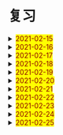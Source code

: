 # 复习

<details>
  <summary><mark><font color=darkred>2021-02-15</font></mark></summary>
<br/>cold cold 冷的；伤风；感冒
<br/>both both 双方；两者
<br/>woman woman 女人；妇女；
<br/>always always 通常；总是；
<br/>bread bread 面包；生计；
<br/>agree agree 同意；赞同；
<br/>clever clever 聪明的 伶俐的
<br/>run run run 奔跑；跑；赛跑；管理；经营；
<br/>who who 谁；
<br/>cover cover 翻唱；覆盖；封面；盖子；
<br/>cream cream 奶油；乳脂；奶油色；淡黄色；米色；
<br/>playground playground 操场；
<br/>please please 拜托；请；使满意；取悦；
<br/>bread bread 面包；生计；
<br/>happy happy 快乐的；幸福的；高兴的；
<br/>clever clever 聪明的；伶俐的；
<br/>air air 空气；大气；
<br/>brave brave 勇敢的；
<br/>camp camp 野营；宿营；夏令营；
<br/>cream cream 奶油；乳脂；淡黄色；米黄色；奶油色；
<br/>late late 迟的；晚的；迟地；晚地；
<br/>song song 歌曲；乐曲；
<br/>cost cost 费用；花费；成本；代价；
<br/>he he 他；
<br/>anyway anyway 总之；不管怎样；无论如何
<br/>what what 什么；
<br/>brave brave 勇敢的；
<br/>camp camp 宿营；野营；夏令营；
<br/>head head 头部；头顶；头；领导；主管；
<br/>late late 迟的；晚的；迟地；晚地；
<br/>among among 在中间（三个以上之间）
<br/>cost cost 花费；成本；代价；费用；
<br/>pupil pupil 学生；未成年；瞳孔；
<br/>anyway anyway 总之；不管怎样；无论如何；
<br/>brain brain 大脑；头脑；智力；
<br/>bread bread 面包；生计；
<br/>kind kind 种类；友善的；仁慈的；性质；
<br/>clever clever 聪明的；伶俐的；
<br/>teacher teacher 教师；
<br/>among among 在中间；
<br/>cream cream 奶油；乳脂；淡黄色；奶油色；米色；
<br/>pupil pupil 学生；未成年；瞳孔；
<br/>chopsticks chopsticks 筷子；
<br/>brain brain 大脑；头脑；智力；
<br/>lunch lunch 午餐；午饭；
<br/>kind kind 种类；友善的；仁慈的；性质；
<br/>feel feel 感觉；觉得；
<br/>brave brave 勇敢的；
<br/>camp camp 宿营；野营；夏令营；
<br/>use use use 使用；
<br/>late late 
<br/>cost cost 
<br/>anyway anyway
<br/>bridge bridge  桥；桥牌；
<br/>kind kind 种类；性质；仁慈的；友善的；
<br/>umbrella umbrella 伞；雨伞；保护伞；太阳伞；
<br/>hour hour 小时；
<br/>among among 在中间；
<br/>dear dear 亲爱的；昂贵的；
<br/>pupil pupil 学生；未成年；瞳孔；
<br/>about about 关于；大约；在各处；四处；
<br/>brain brain 大脑；脑袋；智力；
<br/>brideg bridge 桥；桥牌；
<br/>kind kind 种类；性质；仁慈的；友善的；
<br/>umbrella umbrella 伞；雨伞；保护伞；太阳伞；
<br/>cook cook 炊事员；厨师；烹调；做饭；
<br/>cake cake 蛋糕；饼；糕；
<br/>dear dear 亲爱的；昂贵的；
<br/>now now 现在；马上；
<br/>mother mother 母亲；
<br/>table table 表格；桌子；
<br/>old old 老的；
<br/>hungry hungry 饥饿的；渴望的；
<br/>bridge bridge 桥；桥牌；
<br/>cook cook 炊事员；厨师；烹调；做饭；
<br/>kind kind 
<br/>umbrella umbrella 
<br/>dear dear 亲爱的；昂贵的；
<br/>hungry hungry 饥饿的；渴望的；
<br/>cook cook 
<br/>hungry hungry 

</details>

<details>
  <summary><mark><font color=darkred>2021-02-16</font></mark></summary>
  <br/>awful awful 可怕的；骇人的；难过的；极坏的；糟糕的；极讨厌的；非常的；极大的；
  <br/>china china 中国；瓷器；瓷料；
  <br/>centre centre 中央；中心；
  <br/>green green 绿色；绿色的；青春；
  <br/>also also 也；还；
  <br/>choice choice 选择；
  <br/>elephant elephant 大象；
  <br/>zoo zoo 动物园；
  <br/>century century 百年；世纪；
  <br/>awful awful 可怕的；骇人的；难过的；非常的；
  <br/>many many 许多的；许多人或物
  <br/>dark 黑暗；深色的；
  <br/>attend attend 参加；出席；
  <br/>also also 也；还；
  <br/>correct correct 正确的；改正；纠正；
  <br/>fruit fruit 水果；
  <br/>word word 单词；话；
  <br/>century century 百年；世纪；
  <br/>bedroom bedroom 卧室；寝室；
  <br/>central central 中心的；中央的
  <br/>star star 星星；恒星；明星；星形；
  <br/>banana banana 香蕉；
  <br/>kind kind 种类；性质；友善的；仁慈的；
  <br/>correct correct 正确的；改正；纠正；
  <br/>ancient ancient 古代的；远古的；
  <br/>any any 任何；一些；
  <br/>hear hear 听见；听到；听说；
  <br/>awful awful 
  <br/>community community 社区；共同体；共同性；共同；一致；
  <br/>clothes clothes 衣服；
  <br/>difficult difficult 困难的；难的；
  <br/>kind kind 种类；性质；友善的；仁慈的；
  <br/>also also 也；还；
  <br/>ancient ancient 远古的；古代的；
  <br/>conversation conversation  谈话；交谈；
  <br/>crazy crazy 疯狂；着迷的；狂热的；发疯的；
  <br/>century century 百年；世纪；
  <br/>community community 社区；共同体；共同性；一致；
  <br/>anyone anyone 任何人；
  <br/>blind blind 瞎的；失明的；
  <br/>kind kind 种类；性质；仁慈的；友善的；
  <br/>girl girl 女孩；
  <br/>you you 你；
  <br/>conversation conversation 谈话；交谈；
  <br/>correct correct  正确的；改正；纠正；
  <br/>your your 你们的；
  <br/>friend friend 朋友；助手；赞助者；
  <br/>certain certain 确定的；肯定的；某些的；某个的；
  <br/>blind blind 瞎的；失明的；
  <br/>alone alone 独自的；单独的；独自地；单独地；
  <br/>flower flower 花；
  <br/>biscuit biscuit 饼干；松饼；淡黄褐色；
  <br/>ancient ancient 古代的；远古的；
  <br/>capital capital 首都；省会；大写字母；资本家
  <br/>climb climb  攀登；攀爬；
  <br/>community community 社区；共同体；共同性；一致；相同；
  <br/>certain certain 确定的；肯定的；某些的；某个的；
  <br/>blind blind 瞎的；失明的；；
  <br/>alone 独自的；单独的；独自地；单独地；
  <br/>windy windy 有风的；多风的；
  <br/>biscuit biscuit 饼干；松饼；淡黄褐色；
  <br/>ancient ancient 远古的；古代的；
  <br/>capital capital 首都；省会；资本家；大写字母；
  <br/>kind kind 种类；性质；仁慈的；友善的；
  <br/>again again 再来；又；再；
  <br/>certain certain 确定的；肯定的；某些的；某个的；
  <br/>blind blind 瞎的；失明的；
  <br/>alone alone 单独的；独自的；单独地；独自地；
  <br/>love love 喜爱；热爱；爱；
  <br/>biscuit biscuit 饼干；松饼；淡黄褐色；
  <br/>conversation conversation 谈话；交谈；
  <br/>sweater sweater 厚运动衫；毛衣；
  <br/>best best 最好的；最好地；最；极；最佳；
  <br/>ancient ancient 远古的；古代的；
  <br/>capital capital 首都；省会；资本家；大写字母；
  <br/>certain certain 确定的；肯定的；某些的；某个的
  <br/>blind blind 瞎的；失明的；
  <br/>alone alone 单独的；独自的；单独地；独自地；
  <br/>biscuit biscuit 饼干；松饼；淡黄褐色；
  <br/>conversation conversation 谈话；交谈；
  <br/>sweater sweater 厚运动衫；毛衣；
  </details>
  <details> 
  <summary><mark><font color=darkred>2021-02-17</font></mark></summary>
  <br/>under under 在...下面；向...下面；
  <br/>give give 给予；给；
  <br/>bus bus 公共汽车；
  <br/>duck duck 鸭子；零分；鸭肉
  <br/>artist artist 艺术家；
  <br/>fine fine 极好的；健康的；细的；纤细的；
  <br/>hello hello 哈喽；喂；你好；
  <br/>dinner dinner 晚餐；正餐；宴会；
  <br/>beat beat 打；击；敲；赢；战胜；
  <br/>soup soup 汤；汁；马力；
  <br/>pencil pencil 铅笔；
  <br/>tomato tomato 西红柿；番茄
  <br/>kitchen kitchen 厨房；炊事人员;炊具
  <br/>child child 孩子；儿童；
  <br/>lake lake 湖；江；
  <br/>bean bean 豆；豆荚；豆科植物；菜豆；豆形种子；
  <br/>Mr Mr 男士；先生；
  <br/>blackboard blackboard 黑板；
  <br/>hair hair 头发；些微；毛发；
  <br/>pencil pencil 铅笔；
  <br/>morning morning 早上；早晨；上午；
  <br/>kitchen kitchen 厨房；炊事人员；炊具；
  <br/>advice advice 建议；忠告；劝告；
  <br/>lake lake 江；湖；
  <br/>bean bean 豆；豆科植物；豆荚；豆形种子；
  <br/>dad dad 父亲；爸爸；爹爹；
  <br/>half half 一半；半；半个；
  <br/>hair hair 头发；毛发；些微；
  <br/>let let 假设；让；允许；出租；
  <br/>classroom classroom 教室；
  <br/>but but 但是；除...外；
  <br/>advice advice advise 建议；忠告；劝告；
  <br/>cloudy cloudy 多云的；阴天的；
  <br/>bean bean bean 豆科；豆；豆荚；豆科植物；豆形种子；
  <br/>hand hand 手；传递；交递；
  <br/>beef beef 牛肉；养；加强；
  <br/>or or 或者；
  <br/>cancer cancer 癌症；恶性肿瘤；
  <br/>pencil pencil 铅笔；
  <br/>house house 房子；住宅；
  <br/>kitchen kitchen 厨师；炊事人员；炊具；
  <br/>lake lake 湖；
  <br/>eye eye 眼睛；
  <br/>bathroom bathroom 浴室；盥洗室；
  <br/>hair hair 头发；毛发；些微；
  <br/>kite kite 风筝；骗钱；涂改；
  <br/>sorry sorry 对不起；抱歉的；
  <br/>place place 住址；地方；安排；放置；
  <br/>advice advice 建议；忠告；劝告；
  <br/>create create 创造；创建；创作；
  <br/>bean bean 豆；豆科植物；豆荚；豆形种子；
  <br/>great great 极好地；很好地；很棒地；巨大的；重大的；极大的；伟大的；好极了；重要的；大师；
  <br/>spring spring 春天；春季；泉水；泉；跳跃；跳起；弹起；
  <br/>short short 短的；个子矮的；
  <br/>kite kite 风筝；骗钱；涂改；
  <br/>picture picture 照片；头像；图画；
  <br/>pen pen 钢笔；
  <br/>season season 季节；赛季；季；
  <br/>yesterday yesterday 昨天；在昨天；
  <br/>kite kite 
   </details>
<details> 
  <summary><mark><font color=darkred>2021-02-18</font></mark></summary>
  <br/>almost almost 几乎；差不多
  <br/>careless careless 粗心的；
  <br/>farmer farmer 农场主；农民；
  <br/>clear clear 清楚的；明确的；清除
  <br/>evening evening 晚上；傍晚；
  <br/>photo photo 照片；
  <br/>bottle bottle 瓶子；一瓶的容量；
  <br/>card card 卡片；明信片；纸牌；贺卡；
  <br/>weather weather 天气；
  <br/>close close 关闭；结束；终止；接近；倒闭；
  <br/>careless careless 粗心的；
  <br/>cross cross 穿过；交叉；十字形；
  <br/>supermarket supermarket 超级市场；超市；
  <br/>football football 足球；足球运动；
  <br/>Australian Australian 澳大利亚的；澳大利亚人的；
  <br/>bottle bottle 瓶子；一瓶的容量；
  <br/>nurse nurse 护士；保姆；照料；护理；
  <br/>April April 四月；
  <br/>it it 它；
  <br/>carry carry 搬；运；带；携带；
  <br/>drink drink 喝；喝酒；饮料；饮；酒；
  <br/>army army 军队；陆军；
  <br/>corner corner 角落；拐角处；
  <br/>and and and 和；
  <br/>cheap cheap 便宜的；
  <br/>snow snow 雪；下雪；
  <br/>river river 河；江；
  <br/>careless careless 粗心的；
  <br/>carrot carrot 胡萝卜；红萝卜；
  <br/>board board 黑板；甲板；木板；董事会；
  <br/>aloud aloud 大声地；
  <br/>corner corner 角落；拐角处；
  <br/>subject subject 课程；科目；学科；主体；主语；
  <br/>cheap cheap 便宜的；
  <br/>bottle bottle 瓶子；一瓶的容量；
  <br/>there there 在那里；那里；到那里；往那里；你瞧；好啦；
  <br/>careful careful 小心的；仔细的；
  <br/>carrot carrot 胡萝卜；红萝卜；
  <br/>big big 大的；
  <br/>milk milk 牛奶；挤奶；
  <br/>kind kind 种类；性质；仁慈的；友善的；
  <br/>fly fly 飞；放飞；飞逝；苍蝇；
  <br/>avoid avoid 避免；避开；
  <br/>them them 他们；它们；她们
  <br/>bike bike 自行车；脚踏车；
  <br/>afraid afraid 害怕；担心；恐怕；
  <br/>calendar calendar 日历；历法；重大事件日程表；
  <br/>by by 乘；通过；靠；用；
  <br/>corner corner 拐角处；角落
  <br/>coat coat 外套；涂层；表皮；皮毛；
  <br/>cheap cheap 便宜的；
  <br/>complete complete 完整的；完全的；全部的；完成；
  <br/>body body 主体；尸体；身体；正文；
  <br/>away away （离）开；向远处；
  <br/>afraid afraid 害怕；恐怕；担心；
  <br/>calendar calendar 日历；历程；重大事件日程表；
  <br/>carrot carrot 胡萝卜；红萝卜；
  <br/>coat coat 外套；涂层；表皮；
  <br/>away away 离开；向远处；
  <br/>afraid afraid 害怕；恐怕；担心；
  <br/>calendar calendar 日历；历程；重大事件日程表；
  <br/>coat coat 
</details>
<details> 
  <summary><mark><font color=darkred>2021-02-19</font></mark></summary>
  <br/>cotton cotton 棉花；棉；棉布；
  <br/>cinema cinema 电影院；电影院；
  <br/>continue continue 持续；继续
  <br/>ear ear 耳朵；
  <br/>grass grass 早；草地；草坪；
  <br/>cent cent 美分；
  <br/>break break  间隙；休息；打破；损坏；撕开；
  <br/>daughter daughter 女儿；
  <br/>blood blood 血；血统；血液；抽血；
  <br/>cotton cotton 棉；棉布；棉花；
  <br/>taxi taxi 出租汽车；
  <br/>continue continue 继续；持续；
  <br/>Asian Asian 亚洲人；亚洲人的；亚洲的；
  <br/>grass grass 草；草地；草坪；
  <br/>cent cent 美分；
  <br/>coolect collect  收集；募捐；
  <br/>daughter daughter 女儿；
  <br/>blood blood 血；血液；血统；
  <br/>cotton cotton 棉；棉花；棉布；
  <br/>cousin cousin 堂表 兄弟姐妹；
  <br/>art art 艺术；美术；
  <br/>talk talk 谈论；谈话；讲话；演讲；讲座；
  <br/>film film 电影；胶卷；拍摄；
  <br/>deaf deaf 聋的；
  <br/>collect collect 收集；募捐；
  <br/>walk walk 散步；行走；不行；
  <br/>summer summer 夏天；夏季；
  <br/>nose nose 鼻子；
  <br/>cousin cousin 堂表兄弟姐妹；
  <br/>breath breath 呼吸；
  <br/>continue continue 继续；持续；
  <br/>butter butter 黄油；奶油；
  <br/>deaf deaf 聋的；
  <br/>grass grass 草；草地；草坪；
  <br/>cent cent 美分；
  <br/>daughter daughter 女儿；
  <br/>blood blood 血；血液；血统；
  <br/>cotton cotton 棉布；棉花；棉；
  <br/>skirt skirt 裙子；衬裙；
  <br/>easy easy 容易的；简单的；
  <br/>butter butter 黄油；奶油；
  <br/>have have 拥有；得到；有；吃；喝；进行；从事；
  <br/>collect collect 收集；；募捐；
  <br/>travel travel 旅行；出行；长途行走；游历；旅游；
  <br/>stand stand 战力；位于；容忍；忍让；
  <br/>brown brown 褐色的；棕色的；褐色；棕色；
  <br/>cousin cousin 堂表兄弟姐妹；
  <br/>competitoin competition 竞争；竞赛；
  <br/>food food 食物；食品；
  <br/>deaf deaf 聋的；
  <br/>danger danger 危险；
  <br/>sister sister 姐、妹
  <br/>Canadian Canadian 加拿大的；加拿大人的；加拿大人；
  <br/>burn burn 烧伤；燃烧；淡然；烧毁；烧；
  <br/>brown brown 褐色的；棕色的；褐色；棕色；
  <br/>are are 是；
  <br/>competition competition 竞争；竞赛；
  <br/>wrong wrong 错误的；有毛病的；不正常的；
  <br/>baseball baseball 棒球；棒球运动；
  <br/>butter butter 黄油；奶油；
  <br/>brush brush 刷子；轻拂；刷；擦；
  <br/>become become 变得；成为；
  <br/>burn burn 燃烧；烧毁；点燃；烧伤；
  <br/>address address 地址；所在地；
  <br/>face face 脸；面临；面对；
  <br/>to to 到；往；朝；位于...方向；对；对于；
  <br/>America America 美国；
  <br/>coal coal 煤；
  <br/>bear bear 熊；承受；忍受；
  <br/>brush brush 刷；擦；刷子；轻拂；
  <br/>brown brown 
  <br/>competition competition 
  <br/>burn burn
  <br/>brush brush 
</details>
<details> 
  <summary><mark><font color=darkred>2021-02-20</font></mark></summary>
  <br/>can can 可能；可以；能够；
  <br/>Britain Britain 英国；大不列颠；
  <br/>breakfast breakfast 早餐；
  <br/>when when 什么时间；什么时候；
  <br/>schoolbag schoolbag 书包；
  <br/>along along 向前；一道；沿着；
  <br/>cute cute 聪明的；伶俐的；漂亮的；
  <br/>bright bright 车头灯光；明亮的；聪明的；伶俐的；
  <br/>boat boat 小船；小舟；
  <br/>because because 因为；
  <br/>Britain Britain 英国；大不列颠；
  <br/>idea idea 主意；想法；
  <br/>boring boring 令人厌倦的；乏味的；无聊的；
  <br/>concert concert 音乐会；一致；和谐；
  <br/>along along 沿着；向前；一道；
  <br/>blouse blouse 宽松的上衣；女衬衫；短上衣；
  <br/>bright bright 车头灯光；明亮的；聪明的；伶俐的；
  <br/>try try 尝试；试用；试做；努力；试图；
  <br/>build build 建筑；建造；开发；建构；体型；体格；身材；
  <br/>coach coach 长途汽车；教练；
  <br/>catch catch 捉住；接住；赶上；染上；
  <br/>boring boring 令人厌倦的；乏味的；无聊的；
  <br/>concert concert 音乐会；一致；和谐；
  <br/>jump jump 跳；蹦；
  <br/>blouse blouse 宽松的上衣；女衬衫；短上衣；
  <br/>umbrella umbrella 伞；雨伞；保护伞；太阳伞；
  <br/>attention attention 注意；注意力；
  <br/>chalk chalk 白垩；粉笔；
  <br/>coach coach 长途汽车；教练；
  <br/>Africa Africa 非洲；
  <br/>sit sit 坐；
  <br/>Britain Britain 英国；大不列颠；
  <br/>basket basket 篮子；筐；一筐；一篮；
  <br/>along along 向前；一道；沿着；
  <br/>bright bright 车头灯光；明亮的；聪明的；伶俐的；
  <br/>attention attention 注意；注意力；
  <br/>a a 一个；一；
  <br/>brain brain 头脑；大脑；智力；
  <br/>although although 虽然；
  <br/>boring boring 令人厌倦的；乏味的；无聊的；
  <br/>concert concert 音乐会；一致；和谐；
  <br/>appear appear 出现；显得；看来；似乎；
  <br/>blouse blouse 宽松的上衣；女衬衫；短上衣；
  <br/>vegetable vegetable 蔬菜；植物；
  <br/>bell bell 钟；铃；钟声；铃声；钟形物；
  <br/>coach coach 长途汽车；教练；
  <br/>moon moon  月亮；月球；卫星；
  <br/>fast fast 快的；快地；
  <br/>awake awake 觉醒；醒着的；
  <br/>white white 白色；白色的；
  <br/>camp camp 野营；宿营；夏令营；
  <br/>then then 然后；那么；当时；那时；
  <br/>attention attention 注意；注意力；
  <br/>African African 非洲的；非洲人的；非洲人；
  <br/>Canada Canada 加拿大；
  <br/>moon moon 月亮；
  <br/>animal animal 动物；
  <br/>course course 课程；科目；进程；线程；
  <br/>daily daily 日常的；每天的；日报；天天；
  <br/>camp camp 夏令营；宿营；野营；
  <br/>little little 小的；少的；年幼的；
  <br/>chair chair 椅子；讲座；
  <br/>right right 向右；正确的；对的；正当；公正；右边的；适当的；
  <br/>moon moon 
  <br/>camp camp 
</details>
<details> 
  <summary><mark><font color=darkred>2021-02-21</font></mark></summary>
  <br/>celebrate celebrate 庆祝；庆贺；举行；
  <br/>left left 向左；左边的；
  <br/>beach beach 海滩
  <br/>blind blind 瞎的；失明的；
  <br/>city city 城市；
  <br/>ill ill 有病的；不健康的；邪恶的；生病的；
  <br/>book book 书籍；预定；账簿；名册；
  <br/>British British 英国的；英国人的；英国人；
  <br/>today today 今天；今日；现在；当前；
  <br/>celebrate celebrate 庆祝；庆贺；举行；
  <br/>around around 在...周围；在...各处；大约；在周围；在附近；迂回地；
  <br/>autumn autumn 秋天；秋季；成熟期；
  <br/>blind blind 瞎的；失明的；
  <br/>shoe shoe 鞋；
  <br/>courage courage 勇气；胆量；
  <br/>read read 阅读；读；朗读；
  <br/>pig pig 猪；
  <br/>where where 在哪里；
  <br/>as as 作为；当做；
  <br/>around around 大约；在附近；在...周围；
  <br/>autumn autumn 秋天；秋季；成熟期；
  <br/>play play 玩；扮演；演奏；游戏；比赛；作用；
  <br/>too too 也；还；又；过分；
  <br/>courage courage 勇气；胆量；
  <br/>think think 认为；想；
  <br/>mouth mouth 嘴；口；
  <br/>put put 放；摆；
  <br/>as as 当做；认为；
  <br/>bring bring 带来；拿来；
  <br/>English English 英语；
  <br/>celebrate celebrate 庆祝；庆贺；举行；
  <br/>blind blind 瞎的；失明的；
  <br/>courage courage 勇气；胆量；
  <br/>add add 添加；加法；加；增加；
  <br/>mouth mouth 嘴；口；
  <br/>put put 放；摆；
  <br/>far far 较远的；远处的；很；极；大；
  <br/>bring bring 带来；拿来；
  <br/>potato potato 土豆；马铃薯
  <br/>crayon crayon 蜡笔；
  <br/>around around 大约；在附近；在...周围；
  <br/>autumn autumn 秋天；秋季；成熟期；
  <br/>leg leg 腿；支架；
  <br/>bill bill 账单；法案；议案；钞票；纸币；
  <br/>foot foot 足；脚；英尺；
  <br/>far far 较远处；很；极；大；远处的；
  <br/>as as 当做；认为；
  <br/>potato potato 土豆；马铃薯；
  <br/>crayon crayon 蜡笔；
  <br/>grandfather grandfather 外祖父；祖父；
  <br/>club club 俱乐部；夜总会；社团；
  <br/>control control 控制；抑制；管理；
  <br/>bill bill 账单；纸币；钞票；法案；议案；
  <br/>foot foot 足；脚；英尺（feet）
  <br/>courage courage 勇气；胆量；
  <br/>minute minute 分钟；分；
  <br/>mouth mouth 嘴；口；
  <br/>put put 放；摆；
  <br/>bring bring 带来；拿来；
  <br/>for for 因为； （表示对象）给；（表示目的）为；（表示目标）去向；往；向；
  <br/>control control 抑制；控制；管理；
  <br/>culture culture 文化；培养；文明；
  <br/>horse horse 马；
  <br/>far far 较远处；远处的；很；极；大；
  <br/>at at 在；
  <br/>potato potato 土豆；马铃薯；
  <br/>crayon crayon 蜡笔；
  <br/>up up 上；向上；在上方；起来；上面的；上升；
  <br/>no no 不；不是；
  <br/>bill bill 账单；法案；议案；钞票；纸币；
  <br/>culture culture 文化；文明；培养；
  <br/>foot foot 足；脚；英尺；
  <br/>computer computer 计算机；
  <br/>at at 在；
  <br/>heavy heavy 沉重的；重的；沉的；过度的；
  <br/>month month 月；月份；
  <br/>tell tell 告诉；讲述；吩咐；
  <br/>control control 控制；抑制；管理；
  <br/>culture culture 文化；文明；培养；
  <br/>at at 在；
</details>
<details> 
  <summary><mark><font color=darkred>2021-02-22</font></mark></summary>
  <br/>help help 帮助；帮忙；
  <br/>worry worry 担心；发愁；烦恼；忧虑；
  <br/>customer customer 顾客；消费者；
  <br/>bowl bowl 碗；
  <br/>children children 孩子们；
  <br/>between between between 在...之间；
  <br/>business business 工厂；企业；商行；商务；事务；
  <br/>begin begin 开始；着手；
  <br/>favourite favourite 特别喜爱的；特别喜爱的人或物；
  <br/>beside beside 在...旁边；靠近
  <br/>worry worry 担心；烦恼；忧虑；发愁；
  <br/>light light 灯光；光线；光；轻的；点燃；照亮；
  <br/>bowl bowl 碗；
  <br/>college college 学院；专科学校；
  <br/>juice juice 果汁；菜汁；果汁饮料；肉汁；
  <br/>an an 一个；一；
  <br/>begin begin 开始；着手；
  <br/>plane plane 飞机；平面；水平
  <br/>December December 十二月；
  <br/>answer answer 回答；答复；答案；
  <br/>borrow borrow 借用；借；
  <br/>airport airport 机场；
  <br/>ruler ruler 统治者；管理者；尺子；
  <br/>street street 街道；街道的；
  <br/>Australia Australia 澳大利亚；
  <br/>cook cook 做饭；炊事员；厨师；烹调；
  <br/>ship ship 船；轮船；用船装运；
  <br/>worry worry 担心；忧虑；发愁；烦恼；
  <br/>answer answer 答复；回答；答案；
  <br/>warm warm 暖和的；温暖的；
  <br/>bowl bowl 碗；
  <br/>ruler ruler 统治者；管理者；尺子；
  <br/>communicate communicate 交流；沟通；传达；
  <br/>company company 公司；陪伴；同伴；
  <br/>capital capital 首都；大写字母；省会；资本家；
  <br/>begin begin 开始；着手；
  <br/>sad sad 令人伤心的；可惜；
  <br/>candle candle 蜡烛；
  <br/>warm warm 暖和的；温暖的；
  <br/>good good 好；
  <br/>bread bread 面包；生计；
  <br/>not not 不
  <br/>company company 同伴；公司；陪伴；
  <br/>area area 地区；区域；
  <br/>Ms Ms 女士；
  <br/>sock sock 短袜；
  <br/>candle candle 蜡烛；
  <br/>compare compare 比较；对照；比得上；
  <br/>anwser anwser 回答；答复；答案；
  <br/>bread bread 面包；生计；
  <br/>pupil pupil 小学生；弟子；瞳孔；未成年人；
  <br/>ruler ruler 统治者；管理者；尺子；
  <br/>dirty dirty 脏的；
  <br/>article article 文章；
  <br/>sock sock 短袜；
  <br/>biscuit biscuit 饼干；松饼；淡黄褐色；
  <br/>compare compare 比较；对照；比得上；
  <br/>below below 在...的下面；低于；
  <br/>warm warm 暖和的；温暖的；
  <br/>tomorrow tomorrow 明天；在明天；
  <br/>century century century 百年；世纪；
  <br/>dirty dirty 脏的；
  <br/>company company 公司；陪伴；同伴；
  <br/>anywhere anywhere 任何地方；
  <br/>biscuit biscuit 松饼；饼干；淡黄褐色；
  <br/>compare compare 比较；对照；比得上；
  <br/>below below 低于；在...的下面；
  <br/>candle candle 蜡烛；
  <br/>bread bread 面包；生计；
  <br/>century century 百年；世纪；
  <br/>sock sock 短袜；
  <br/>dirty dirty 脏的；
  <br/>biscuit biscuit 
  <br/>compare compare 
  <br/>below below 
  <br/>century century 
</details>
<details> 
  <summary><mark><font color=darkred>2021-02-23</font></mark></summary>
  <br/>hospital hospital 医院；
  <br/>allow allow 允许；准许；
  <br/>bridge bridge 桥；桥牌；
  <br/>open open 打开；开着的；敞开的；开阔的；
  <br/>PE PE 体育;体育课； physical education
  <br/>door door 门；门户；
  <br/>classmate classmate 同班同学；
  <br/>toilet toilet 厕所；盥洗室；
  <br/>uncle uncle 叔叔；舅；伯；姑父；姨夫；
  <br/>couple couple 夫妇；一对；结合；连合；
  <br/>miss miss 错过；女士；小姐；想念；未击中；打偏；
  <br/>bridge bridge 桥；桥牌；
  <br/>against against 反对；对着；
  <br/>kid kid 孩子；小山羊；欺骗；取笑；
  <br/>church church 教堂；礼拜；教派；
  <br/>air air 空气；大气；
  <br/>advantage advantage 优势；优点；有利条件；
  <br/>panda panda 熊猫；
  <br/>color color 颜色；
  <br/>certainly certainly 当然；无疑；确定；
  <br/>coffee coffee 咖啡；
  <br/>coast coast 海岸；海滨；
  <br/>park park 公园；停放；
  <br/>church church 教堂；教派；礼拜；
  <br/>care care 小心；照料；保护；介意；在乎；关心；
  <br/>advantage advantage 优势；优点；有利条件；
  <br/>buy buy 购买；买东西；
  <br/>exercise exercise 锻炼；运动；
  <br/>certainly certainly 当然；无疑；确定；
  <br/>car car 汽车；小汽车；
  <br/>coast coast 海岸；海滨；
  <br/>his his 他的；
  <br/>bridge bridge 桥；桥牌；
  <br/>way way 方式；方法；路；路线；
  <br/>advantage advantage 优势；有利条件；优点；
  <br/>consider consider 考虑；认为；细想；
  <br/>sunny sunny 阳光充足的；晴朗的；
  <br/>black black 黑色；黑色的；
  <br/>arrive arrive 到达；
  <br/>advise advise 建议；劝告；
  <br/>bicycle bicycle bicycle 自行车；脚踏车；
  <br/>bridge bridge 桥；桥牌；
  <br/>way way 路线；路；方式；方法；
  <br/>church church 教堂；教派；礼拜；
  <br/>consider consider 考虑；认为；细想；
  <br/>the the 那个；这个；那些；这些；
  <br/>behind behind 在...后面
  <br/>always always 通常；总是；
  <br/>certainly certainly 当然；无疑；确定；
  <br/>music music 音乐；乐曲；
  <br/>coast coast 海岸；海滨；
  <br/>arm arm 手臂；上肢；武装；装备；
  <br/>advantage advantage 优势；有利条件；优点；
  <br/>dear dear 亲爱的；昂贵的；
  <br/>thin thin 变薄的；变瘦的；变稀的；薄的；瘦的；
  <br/>behind behind 在...后面；
  <br/>busy busy 繁忙；忙的；忙碌的；
  <br/>balloon balloon 气球；膨胀；激增；热气球；
  <br/>birthday birthday 生日；诞辰；
  <br/>bridge bridge 桥；桥牌；
  <br/>way way 路；路线；方式；方法；
  <br/>near near 靠近的；附近；邻近；
  <br/>consider consider 考虑；认为；细想；
  <br/>behind behind 在...后面；
  <br/>balloon balloon 气球；热气球；膨胀；激增；
  <br/>near near near 靠近；邻近；附近的；
  <br/>balloon balloon 
  <br/>near near near 
</details>
<details> 
  <summary><mark><font color=darkred>2021-02-24</font></mark></summary>
  <br/>much much 非常；十分；大量；许多；多少；
  <br/>condition condition 条件；状况；
  <br/>change change 改变；变化；零钱；
  <br/>doctor doctor 医生；博士
  <br/>parent parent 父母；
  <br/>well well 好；健康的；良好的；井；水井；气井；油井；
  <br/>work work 工作；劳动；起作用；有效果；奏效；
  <br/>we we 我们；
  <br/>down down 下；向下；沿...而下；
  <br/>ice ice 冰；冰淇淋；
  <br/>bag bag 书包；提包；袋子；
  <br/>live live 生活；居住；实践；身体力行；
  <br/>me me 我；
  <br/>fruit fruit 水果；产物；
  <br/>our our 我们的；
  <br/>dress dress 连衣裙；服装；
  <br/>elephant elephant 大象；大号图画纸；
  <br/>new new 新的；
  <br/>dance dance 舞蹈；跳舞；
  <br/>attend attend 参加；出席；
  <br/>dead dead 死的；死者；
  <br/>correct correct 正确的；纠正；改正；
  <br/>chemistry chemistry 化学；化学过程；
  <br/>story story 故事；小说；
  <br/>dress dress 连衣裙；服装；
  <br/>cut cut 切；割；
  <br/>Christmas Christmas 圣诞节；
  <br/>Asia Asia 亚洲；
  <br/>swim swim 游；游泳；
  <br/>countryside countryside 乡村；农村地区；
  <br/>fan fan 狂热爱好者；扇子；风扇；迷；
  <br/>beautiful beautiful 漂亮的；美丽的；
  <br/>water water 水；浇水；
  <br/>is is 是；
  <br/>sport sport 体育；体育运动；
  <br/>connect connect 连接；联系；
  <br/>ancient ancient 古代的；远古的；
  <br/>very very 非常；很；
  <br/>meet meet 遇到；满足；达到；遇见；相遇；见到；
  <br/>monkey monkey 猴子；
  <br/>cannot cannot 不能；无法
  <br/>dress dress 连衣裙；服装；
  <br/>country country 国家；乡村；
  <br/>of of （表示所属其中）...的
  <br/>all all 所有的；全部的；全部；
  <br/>ancient ancient 远古的；古代的；
  <br/>clock clock 钟；计时器；
  <br/>windy windy 有风的；多风的；
  <br/>of of 
  <br/>ancient ancient 远古的；古代的；
  <br/>windy windy 有风的；多风的；
  </details>
<details> 
  <summary><mark><font color=darkred>2021-02-25</font></mark></summary>
  TV TV 电视机；电视；
  people people 人；人类；公民；
  Chinese Chinese 汉语；中国的；中国人的；中国人；中文；中餐；
  get get 变得；得到；购买；到达；
  see see 看见；领会；理解；
  high high 高的；奢侈的；
  young young 年轻的；
  my my 我的；
  red red 红色；红色的；
  age age 年龄；时代；
  egg egg 蛋；
  this this 这；这个；
  get get 取得；得到；到达；购买；
  hair hair 头发；
  sleep sleep 睡觉；
  tea tea 茶叶；茶；
  wear wear 穿着；戴；面露；面带；
  background background 背景；
  sheep sheep 绵羊；
  fish fish 鱼；鱼肉；
  school school 学校；培养；教育；
  get get 取得；得到；到达；购买；
  cover cover 翻唱；覆盖；盖子；封面；
  in in 在里面；在内；
  why why 为什么；
  listen listen 听；倾听；列举；列于表上；
  welcome welcome 欢迎；迎接；
  man man 男人；
  every every 每一；
  tiger tiger 老虎；
  winter winter 冬天；冬季；
  chance chance 机率；机会；可能性；
  in in 在..里面；在里内；
  find find 寻找；找到；发现；
  her her 她的；她
  ask ask 询问；问；请求；邀请；
  want want 想要；要；
  cat cat 猫；猫科动物；
  interesting interesting 有趣的；
  get get 
  basic basic 基本的；
  bird bird 鸟；鸟类；
  early early 早地；早的；
  time time 时间；时候；时期；次；回；
  aunt aunt 婶婶；姑；伯母；舅母；阿姨；
  yellow yellow 黄色；黄色的；
  alive alive 活着的；存在的；
  box box 盒子；箱子；
  driver driver 司机；驾驶员；
  in in 
  early early 早的；早地；
  driver driver 司机；驾驶员；
  early early 早的；早地；
</details>